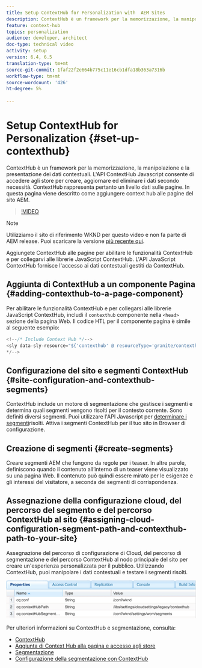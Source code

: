 ```yaml
---
title: Setup ContextHub for Personalization with  AEM Sites
description: ContextHub è un framework per la memorizzazione, la manipolazione e la presentazione dei dati contestuali. L'API ContextHub Javascript consente di accedere agli store per creare, aggiornare ed eliminare i dati secondo necessità. ContextHub rappresenta pertanto un livello dati sulle pagine. In questa pagina viene descritto come aggiungere context hub alle pagine del sito AEM.
feature: context-hub
topics: personalization
audience: developer, architect
doc-type: technical video
activity: setup
version: 6.4, 6.5
translation-type: tm+mt
source-git-commit: 1faf22f2e664b775c11e16cb1dfa18b363a7316b
workflow-type: tm+mt
source-wordcount: '426'
ht-degree: 5%

---
```



# Setup ContextHub for Personalization {#set-up-contexthub}

ContextHub è un framework per la memorizzazione, la manipolazione e la presentazione dei dati contestuali. L&#39;API ContextHub Javascript consente di accedere agli store per creare, aggiornare ed eliminare i dati secondo necessità. ContextHub rappresenta pertanto un livello dati sulle pagine. In questa pagina viene descritto come aggiungere context hub alle pagine del sito AEM.

>[!VIDEO](https://video.tv.adobe.com/v/23765/?quality=9&learn=on)

>[!NOTE]
>
>Utilizziamo il sito di riferimento WKND per questo video e non fa parte di AEM release. Puoi scaricare la versione [più recente qui](https://github.com/adobe/aem-guides-wknd/releases).

Aggiungete ContextHub alle pagine per abilitare le funzionalità ContextHub e per collegarvi alle librerie JavaScript ContextHub. L&#39;API JavaScript ContextHub fornisce l&#39;accesso ai dati contestuali gestiti da ContextHub.

## Aggiunta di ContextHub a un componente Pagina {#adding-contexthub-to-a-page-component}

Per abilitare le funzionalità ContextHub e per collegarsi alle librerie JavaScript ContextHub, includi il `contexthub` componente nella `<head>` sezione della pagina Web. Il codice HTL per il componente pagina è simile al seguente esempio:

```java
<!--/* Include Context Hub */-->
<sly data-sly-resource="${'contexthub' @ resourceType='granite/contexthub/components/contexthub'}"/>
*/-->
```

## Configurazione del sito e segmenti ContextHub {#site-configuration-and-contexthub-segments}

ContextHub include un motore di segmentazione che gestisce i segmenti e determina quali segmenti vengono risolti per il contesto corrente. Sono definiti diversi segmenti. Puoi utilizzare l&#39;API Javascript per [determinare i segmenti](https://helpx.adobe.com/experience-manager/6-5/sites/developing/using/ch-adding.html#DeterminingResolvedContextHubSegments)risolti. Attiva i segmenti ContextHub per il tuo sito in Browser [](https://docs.adobe.com/content/help/en/experience-manager-cloud-service/implementing/developing/configurations.html)di configurazione.

## Creazione di segmenti {#create-segments}

Creare segmenti AEM che fungono da regole per i teaser. In altre parole, definiscono quando il contenuto all’interno di un teaser viene visualizzato su una pagina Web. Il contenuto può quindi essere mirato per le esigenze e gli interessi del visitatore, a seconda dei segmenti di corrispondenza.

## Assegnazione della configurazione cloud, del percorso del segmento e del percorso ContextHub al sito {#assigning-cloud-configuration-segment-path-and-contexthub-path-to-your-site}

Assegnazione del percorso di configurazione di Cloud, del percorso di segmentazione e del percorso ContextHub al nodo principale del sito per creare un&#39;esperienza personalizzata per il pubblico. Utilizzando ContextHub, puoi manipolare i dati contestuali e testare i segmenti risolti.

![CRXDE Lite](assets/crx-de-properties.png)

Per ulteriori informazioni su ContextHub e segmentazione, consulta:

* [ContextHub](https://helpx.adobe.com/experience-manager/6-5/sites/developing/using/contexthub.html)
* [Aggiunta di Context Hub alla pagina e accesso agli store](https://helpx.adobe.com/experience-manager/6-5/sites/developing/using/ch-adding.html)
* [Segmentazione](https://helpx.adobe.com/experience-manager/6-5/sites/classic-ui-authoring/using/classic-personalization-campaigns-segmentation.html)
* [Configurazione della segmentazione con ContextHub](https://helpx.adobe.com/experience-manager/6-5/sites/administering/using/segmentation.html)
